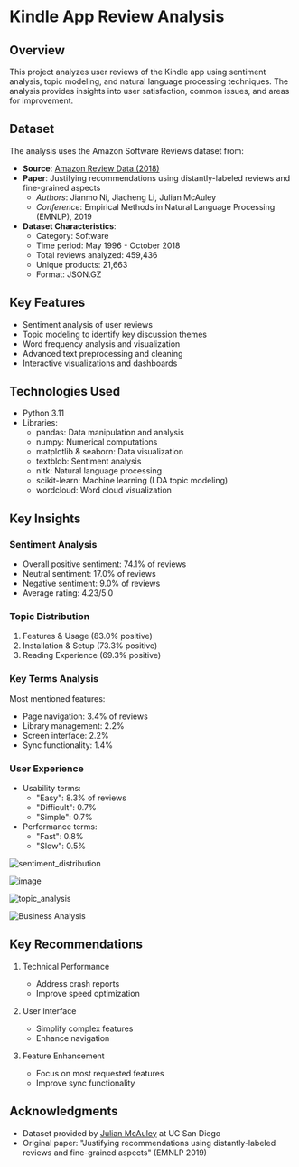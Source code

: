 # Kindle App Review Analysis

## Overview
This project analyzes user reviews of the Kindle app using sentiment analysis, topic modeling, and natural language processing techniques. The analysis provides insights into user satisfaction, common issues, and areas for improvement.

## Dataset
The analysis uses the Amazon Software Reviews dataset from:
- **Source**: [Amazon Review Data (2018)](https://cseweb.ucsd.edu/~jmcauley/datasets.html#amazon_reviews)
- **Paper**: Justifying recommendations using distantly-labeled reviews and fine-grained aspects
  - *Authors*: Jianmo Ni, Jiacheng Li, Julian McAuley
  - *Conference*: Empirical Methods in Natural Language Processing (EMNLP), 2019
- **Dataset Characteristics**:
  - Category: Software
  - Time period: May 1996 - October 2018
  - Total reviews analyzed: 459,436
  - Unique products: 21,663
  - Format: JSON.GZ

## Key Features
- Sentiment analysis of user reviews
- Topic modeling to identify key discussion themes
- Word frequency analysis and visualization
- Advanced text preprocessing and cleaning
- Interactive visualizations and dashboards

## Technologies Used
- Python 3.11
- Libraries:
  - pandas: Data manipulation and analysis
  - numpy: Numerical computations
  - matplotlib & seaborn: Data visualization
  - textblob: Sentiment analysis
  - nltk: Natural language processing
  - scikit-learn: Machine learning (LDA topic modeling)
  - wordcloud: Word cloud visualization



## Key Insights

### Sentiment Analysis
- Overall positive sentiment: 74.1% of reviews
- Neutral sentiment: 17.0% of reviews
- Negative sentiment: 9.0% of reviews
- Average rating: 4.23/5.0

### Topic Distribution
1. Features & Usage (83.0% positive)
2. Installation & Setup (73.3% positive)
3. Reading Experience (69.3% positive)

### Key Terms Analysis
Most mentioned features:
- Page navigation: 3.4% of reviews
- Library management: 2.2%
- Screen interface: 2.2%
- Sync functionality: 1.4%

### User Experience
- Usability terms:
  - "Easy": 8.3% of reviews
  - "Difficult": 0.7%
  - "Simple": 0.7%
- Performance terms:
  - "Fast": 0.8%
  - "Slow": 0.5%
 
![sentiment_distribution](https://github.com/user-attachments/assets/bc77582f-14dd-47c1-b866-162c3a31de61)

![image](https://github.com/user-attachments/assets/178c18a7-9dc1-4ab5-bc55-9562ebe42809)

![topic_analysis](https://github.com/user-attachments/assets/949936fa-894f-4a24-be19-e3919f888f20)

![Business Analysis](https://github.com/user-attachments/assets/91b07c62-fa6e-4b0f-aca7-0c6f4fa4f788)


## Key Recommendations
1. Technical Performance
   - Address crash reports
   - Improve speed optimization

2. User Interface
   - Simplify complex features
   - Enhance navigation

3. Feature Enhancement
   - Focus on most requested features
   - Improve sync functionality

## Acknowledgments
- Dataset provided by [Julian McAuley](https://cseweb.ucsd.edu/~jmcauley/) at UC San Diego
- Original paper: "Justifying recommendations using distantly-labeled reviews and fine-grained aspects" (EMNLP 2019)
